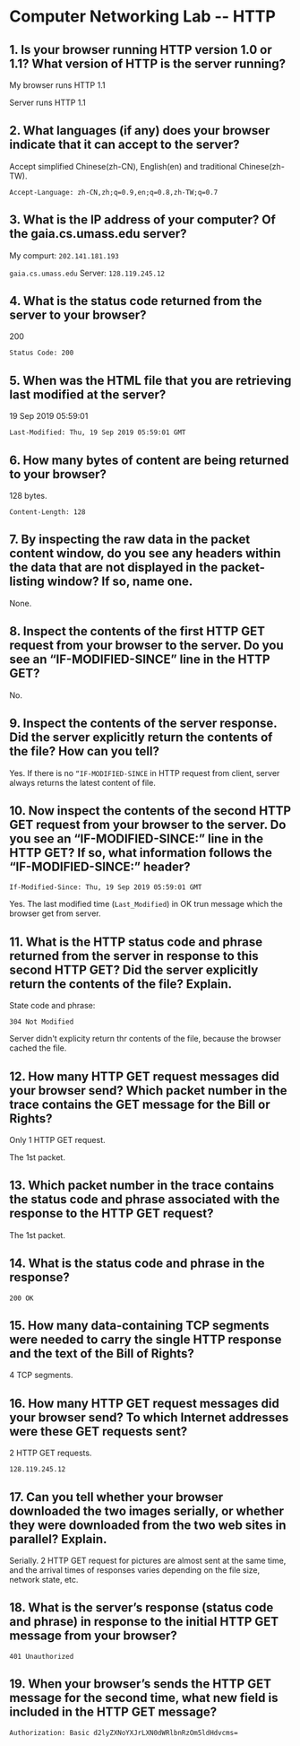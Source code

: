 # Computer Networking Lab -- HTTP

## 1. Is your browser running HTTP version 1.0 or 1.1? What version of HTTP is the server running?

My browser runs HTTP 1.1

Server runs HTTP 1.1

## 2. What languages (if any) does your browser indicate that it can accept to the server?

Accept simplified Chinese(zh-CN), English(en) and traditional Chinese(zh-TW).

```http
Accept-Language: zh-CN,zh;q=0.9,en;q=0.8,zh-TW;q=0.7
```

## 3. What is the IP address of your computer? Of the gaia.cs.umass.edu server?

My compurt: `202.141.181.193`

`gaia.cs.umass.edu` Server: `128.119.245.12`

## 4. What is the status code returned from the server to your browser?

200

```http
Status Code: 200
```

## 5. When was the HTML file that you are retrieving last modified at the server?

19 Sep 2019 05:59:01

```http
Last-Modified: Thu, 19 Sep 2019 05:59:01 GMT
```

## 6. How many bytes of content are being returned to your browser?

128 bytes.

```http
Content-Length: 128
```

## 7. By inspecting the raw data in the packet content window, do you see any headers within the data that are not displayed in the packet-listing window? If so, name one.

None.

## 8. Inspect the contents of the first HTTP GET request from your browser to the server. Do you see an “IF-MODIFIED-SINCE” line in the HTTP GET?

No.

## 9. Inspect the contents of the server response. Did the server explicitly return the contents of the file? How can you tell?

Yes. If there is no `“IF-MODIFIED-SINCE` in HTTP request from client, server always returns the latest content of file.

## 10. Now inspect the contents of the second HTTP GET request from your browser to the server. Do you see an “IF-MODIFIED-SINCE:” line in the HTTP GET? If so, what information follows the “IF-MODIFIED-SINCE:” header?

```http
If-Modified-Since: Thu, 19 Sep 2019 05:59:01 GMT
```

Yes. The last modified time (`Last_Modified`) in OK trun message which the browser get from server.

## 11. What is the HTTP status code and phrase returned from the server in response to this second HTTP GET? Did the server explicitly return the contents of the file? Explain.

State code and phrase:

```http
304 Not Modified
```

Server didn't explicity return thr contents of the file, because the browser cached the file.

## 12. How many HTTP GET request messages did your browser send? Which packet number in the trace contains the GET message for the Bill or Rights?

Only 1 HTTP GET request.

The 1st packet.

## 13. Which packet number in the trace contains the status code and phrase associated with the response to the HTTP GET request?

The 1st packet.

## 14. What is the status code and phrase in the response?

```http
200 OK
```

## 15. How many data-containing TCP segments were needed to carry the single HTTP response and the text of the Bill of Rights?

4 TCP segments.

## 16. How many HTTP GET request messages did your browser send? To which Internet addresses were these GET requests sent?

2 HTTP GET requests.

`128.119.245.12`

## 17. Can you tell whether your browser downloaded the two images serially, or whether they were downloaded from the two web sites in parallel? Explain.

Serially. 2 HTTP GET request for pictures are almost sent at the same time, and the arrival times of responses varies depending on the file size, network state, etc.

## 18. What is the server’s response (status code and phrase) in response to the initial HTTP GET message from your browser?

```http
401 Unauthorized
```

## 19. When your browser’s sends the HTTP GET message for the second time, what new field is included in the HTTP GET message?

```http
Authorization: Basic d2lyZXNoYXJrLXN0dWRlbnRzOm5ldHdvcms=
```
